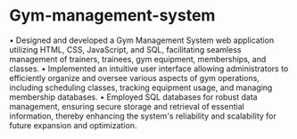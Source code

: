 # Gym-management-system
•	Designed and developed a Gym Management System web application utilizing HTML, CSS, JavaScript, and SQL, facilitating seamless management of trainers, trainees, gym equipment, memberships, and classes.
•	Implemented an intuitive user interface allowing administrators to efficiently organize and oversee various aspects of gym operations, including scheduling classes, tracking equipment usage, and managing membership databases.
•	Employed SQL databases for robust data management, ensuring secure storage and retrieval of essential information, thereby enhancing the system's reliability and scalability for future expansion and optimization.

